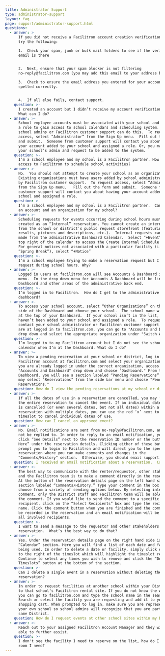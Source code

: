 ```yaml
---
title: Administrator Support
type: administrator-support
layout: faq
page: support/administrator-support.html
questions:
  - answer: >
      If you did not receive a Facilitron account creation verification email,
      try the following:

      1.  Check your spam, junk or bulk mail folders to see if the verification
      email is there


      2.  Next, ensure that your spam blocker is not filtering
      no-reply@facilitron.com (you may add this email to your address book)
       
      3.  Check to ensure the email address you entered for your account is
      spelled correctly.


      4.  If all else fails, contact support.
    question: >-
      I created an account but I didn’t receive my account verification email. 
      What can I do?
  - answer: >-
      School employee accounts must be associated with your school and assigned
      a role to gain access to school calendars and scheduling system.  Only
      school admins or Facilitron customer support can do this.  To request
      access, select “Administrator” from the Sign Up menu.  Fill out the form
      and submit.  Someone from customer support will contact you about having
      your account added to your school and assigned a role. Or, you may contact
      your school’s admin and request to be added to the system.
    question: >-
      I’m a school employee and my school is a Facilitron partner. How do I get
      access to Facilitron to schedule school activities?
  - answer: >-
      No.  You should not attempt to create your school as an organization. 
      Existing organizations must have users added by school administrators or
      by Facilitron customer support.  To request access, select “Administrator”
      from the Sign Up menu.   Fill out the form and submit.  Someone from
      customer support will contact you about having your account added to your
      school and assigned a role.
    question: >-
      I’m a school employee and my school is a Facilitron partner.  Can I create
      an account and an organization for my school?
  - answer: >-
      Scheduling requests for events occurring during school hours must be
      created as an “Internal” reservation. You cannot create an internal event
      from the school or district’s public request storefront (featuring search
      results, pictures and descriptions, etc.).  Internal requests can only be
      made from the administrative Dashboard Calendar.  Select “+Event” from the
      top right of the calendar to access the Create Internal Schedule window. 
      For general notices not associated with a particular facility (i.e.
      “Spring Break”), select “+Notice”
    question: >-
      I’m a school employee trying to make a reservation request but I can’t
      request during school hours. Why?
  - answer: >-
      Logged in users at facilitron.com will see Accounts & Dashboard in the
      menu.  In the drop down menu for Accounts & Dashboard will be links to the
      Dashboard and other areas of the administrative back end.
    question: >-
      I’m logged in to Facilitron.  How do I get to the administrative
      dashboard?
  - answer: >-
      To access your school account, select “Other Organizations” on the left
      side of the Dashboard and choose your school.  The school name will appear
      at the top of your Dashboard.  If your school isn’t in the list, then you
      haven’t been added to your school and assigned a role.  To request access,
      contact your school administrator or Facilitron customer support.  If you
      are at logged in to facilitron.com, you can go to "Accounts and Dashboard"
      drop down and select the appropriate organization under "Switch Accounts"
    question: >-
      I’m logged in to my Facilitron account but I do not see the school
      calendar when I'm at the Dashboard. What do I do?
  - answer: >-
      To view a pending reservation at your school or district, log in to your
      Facilitron account at facilitron.com and select your organization. Or if
      you are already logged in under the correct organization, access the
      "Accounts and Dashboard" drop down and choose "Dashboard." From the
      Dashboard, you will see a section labeled “Pending Reservations” or you
      may select "Reservations" from the side bar menu and choose "Pending
      Reservations."
    question: How do I view the pending reservations at my school or district?
  - answer: >-
      If all the dates of use in a reservation are cancelled, you may ‘Decline’
      the entire reservation to cancel the event. If an individual date of use
      is cancelled (or even several dates, but not all dates) within a
      reservation with multiple dates, you can use the red ‘x’ next to the
      timeslot to cancel individual dates of use.  
    question: How can I cancel an approved event?
  - answer: >-
      No. Email notifications are sent from no-reply@facilitron.com, and should
      not be replied to. In order to reply to an email notification, you can
      click “See Details” next to the reservation ID number or the button “Click
      Here” under the reservation details. Clicking either of these buttons will
      prompt you to login to Facilitron and will direct you to the specific
      reservation where you can make comments and changes in the
      “Comments/History” section.  Otherwise, you should email support.
    question: I received an email notification about a reservation.  Can I reply to it?
  - answer: >-
      The best way to communicate with the renter/requestor, other stakeholders,
      and the Facilitron team is to make a comment directly in the reservation.
      At the bottom of the reservation details page on the left hand side, is a
      section labeled “Comments/History.” Type your comment in the box and
      choose from a variety of sending options below. By selecting internal
      comment, only the District staff and Facilitron team will be able to view
      the comment. If you would like to send the comment to a specific
      recipient, click on the “Select Recipients” box and type the recipient’s
      name. Click the comment button when you are finished and the comment will
      be recorded in the reservation and an email notification will be sent to
      all involved recipients.
    question: >-
      I want to send a message to the requestor and other stakeholders about a
      reservation.  What’s the best way to do that?
  - answer: >-
      Yes. Under the reservation details page on the right hand side is the
      “Calendar” section. Here you will find a list of each date and facility
      being used. In order to delete a date or facility, simply click on the box
      to the right of the timeslot which will highlight the timeslot red.
      Continue to select any times you wish to remove and click the “Delete
      Timeslots” button at the bottom of the section.
    question: >-
      Can I delete a single event in a reservation without deleting the whole
      reservation?
  - answer: >-
      In order to request facilities at another school within your District, go
      to that school's Facilitron rental site. If you do not know the website,
      you can go to facilitron.com and type the school name in the search bar.
      Search or select the facility you are requesting and add it to your
      shopping cart. When prompted to log in, make sure you are representing
      your own school so school admins will recognize that you are part of the
      same District.
    question: How do I request events at other school sites within my District?
  - answer: >-
      Reach out to your assigned Facilitron Account Manager and they will be
      able to further assist.
    question: >-
      I don't see the facility I need to reserve on the list, how do I book the
      room I need?
---
```


